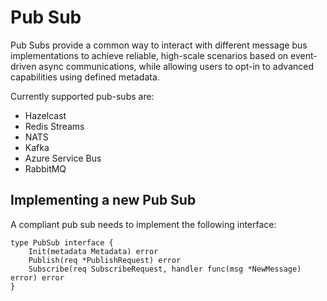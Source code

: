 # Pub Sub

Pub Subs provide a common way to interact with different message bus implementations to achieve reliable, high-scale scenarios based on event-driven async communications, while allowing users to opt-in to advanced capabilities using defined metadata.

Currently supported pub-subs are:

* Hazelcast
* Redis Streams
* NATS
* Kafka
* Azure Service Bus
* RabbitMQ

## Implementing a new Pub Sub

A compliant pub sub needs to implement the following interface:

```
type PubSub interface {
	Init(metadata Metadata) error
	Publish(req *PublishRequest) error
	Subscribe(req SubscribeRequest, handler func(msg *NewMessage) error) error
}
```
